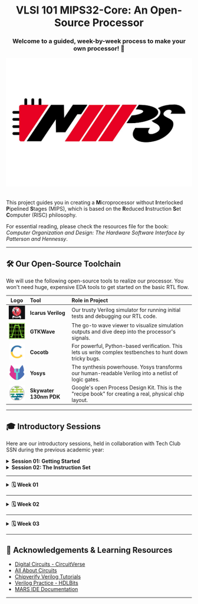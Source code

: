 <h1 align="center"> VLSI 101 MIPS32-Core: An Open-Source Processor </h1>

<h3 align="center"> Welcome to a guided, week-by-week process to make your own processor! 🦾 </h3>

<div align="center"><img src="./media/MIPS32-Logo.jpeg" width="600"></div><br>


This project guides you in creating a **M**icroprocessor without **I**nterlocked **P**ipelined **S**tages (MIPS), which is based on the **R**educed **I**nstruction **S**et **C**omputer (RISC) philosophy.

For essential reading, please check the resources file for the book: *Computer Organization and Design: The Hardware Software Interface by Patterson and Hennessy*.

---

## 🛠️ Our Open-Source Toolchain

We will use the following open-source tools to realize our processor. You won't need huge, expensive EDA tools to get started on the basic RTL flow.

| **Logo** | **Tool** | **Role in Project** |
| :--: | :--- | :--- |
| <a href="https://github.com/steveicarus/iverilog"><img src="./media/icarus-verilog-logo.png" width="60" alt="Icarus Verilog"></a> | **Icarus Verilog** | Our trusty Verilog simulator for running initial tests and debugging our RTL code. |
| <a href="https://github.com/gtkwave/gtkwave"><img src="./media/gtkwave-logo.jpeg" width="50" alt="GTKWave"></a> | **GTKWave** | The go-to wave viewer to visualize simulation outputs and dive deep into the processor's signals. |
| <a href="https://github.com/cocotb/cocotb"><img src="./media/cocotb-logo.jpeg" width="50" alt="Cocotb"></a> | **Cocotb** | For powerful, Python-based verification. This lets us write complex testbenches to hunt down tricky bugs. |
| <a href="https://github.com/YosysHQ/yosys"><img src="./media/yosys-logo.webp" width="50" alt="Yosys"></a> | **Yosys** | The synthesis powerhouse. Yosys transforms our human-readable Verilog into a netlist of logic gates. |
| <a href="https://github.com/google/skywater-pdk"><img src="./media/skywater-pdk-logo.webp" width="50" alt="SkyWater PDK"></a> | **Skywater 130nm PDK** | Google's open Process Design Kit. This is the "recipe book" for creating a real, physical chip layout. |


---

## 🎓 Introductory Sessions

Here are our introductory sessions, held in collaboration with Tech Club SSN during the previous academic year:

<details>
<summary><b>Session 01: Getting Started</b></summary>
<br>

* New to the world of VLSI?
* New to Computer Architecture and Organization?
* Want to know what a processor is?

**Watch this: [1. Getting Started with MIPS](https://youtu.be/AupIYlntl3M?si=rqSnJue8oC1PJcy8)**

</details>

<details>
<summary><b>Session 02: The Instruction Set</b></summary>
<br>

* What is an Instruction?
* What is an Instruction Set?
* What is an Instruction Set Architecture (ISA)?

**Watch this: [2. Moving on with Instruction Set](https://www.youtube.com/watch?v=z86tduEf4AY)**

</details>

---

<details>
<summary><b> 🗓️ Week 01</b></summary>

## Diving Into MIPS Assembly

Before designing a processor, learning its assembly language provides great clarity for the design process later on.

### Tasks For This Week:

1.  **Explore available MIPS simulators online.** Here are a few to get you started:
    * [MIPS Assembler - CS Field Guide](https://www.csfieldguide.org.nz/en/interactives/mips-assembler/)
    * [MIPS Simulator - CS Field Guide](https://www.csfieldguide.org.nz/en/interactives/mips-simulator/)
    * [NTU MIPS 101](https://www3.ntu.edu.sg/home/smitha/fyp_gerald/rDatapath.html)
    * *Please do not hesitate to explore more!*

2.  **Install [MARS](https://dpetersanderson.github.io/index.html)**, a lightweight IDE for programming in MIPS assembly, in line with Patterson and Hennessy's book.

3.  **Ensure you have the latest Java version running** (OpenJDK version 21.0.8 works fine for us).

4.  **Write the following MIPS assembly programs** by referring to the Patterson book (using the base instruction set):
    * Program to compute permutation.
    * Program to compute Greatest Common Factor (GCF).

5.  **Share your doubts and results** in our [MOSphere WhatsApp Group](https://chat.whatsapp.com/Clk8CyQMsujF3XALakg2Ik). Please include your name and a link to your GitHub repo when sharing results.

---

### Working With MARS IDE:

1.  **Start up window** you shall find yourself in

| Linux terminal or WSL | Start up window |
|:---------------:|:---------------:
| <img src="./media/terminal-mars.png" width="400"> | <img src="./media/startup-mars.png" width="400"> |
| *Run this command to run your java executable* | *Startup page you'll come across* |

2.  **Create a new file or open an asm file** check the options under file to choose it accordingly

| File options |
|:---------------:|
| <img src="./media/file-mars.png" width="800"> |
| *File options you'll come across* |

3. **Here's a demo program** you can use

> Sum of first 100 natural numbers

```asm
    addi $a0, $a0, 100           // Initiating register $a0 to 100
    add $t0, $zero, $zero        // Initiating register $t0 to 0 for accumulating the sum
    LOOP: add $t0, $t0, $a0      // Looping and accumulating while decrementing $a0 by 1 until $a0 becomes 0
    addi $a0, $a0, -1
    bne $a0, $zero, LOOP
```

| Demo program |
|:---------------:|
| <img src="./media/demo-program-mars.png" width="800"> |
| *Here's a demo program we used originally to test the datapath of R and I-type instructions* |

4. **Killer visualization** with MIPS X-Ray tool option
<br> <br> ***What is MIPS X-Ray you ask?***
 It's an interactive UI-element where you can visualize the datapath signal flow, disassembled code as well as binary codes for us to visualize and understand. You can run instruction by  instruction using the UI and observe the change in register and memory content.

| Tools option |
|:---------------:|
| <img src="./media/tools-option-mars.png" width="800"> |
| *Under the tools option select the MIPS X-Ray option* |

5. **MIPS X-Ray** UI will open up with the following dialog box, click on the top left icon to assemble the mips assembly code once you load or create an assembly file

| MIPS X-Ray |
|:---------------:|
| <img src="./media/UI-MARS-Xray-mars.png" width="800"> |
| *MIPS X-Ray gives you an interactive UI as follows* |

6. **Run the assembly code** instruction by instruction by clicking the icon next to the assemble icon, every click with execute one instruction

| Running assemble code |
|:---------------:|
| <img src="./media/run-mars.png" width="800"> |
| *Click the green play button on the left top for executing your program instruction by instruction* |

7. **Register File and Control Unit** can be lively viewed to observe the signal flow by clicking on them in the UI element accordingly

| Register file | Control unit |
|:---------------:|:---------------:
| <img src="./media/register-file-mars.png" width="400"> | <img src="./media/control-unit-mars.png" width="400"> |
| *Register file dialog box showing signal flow* | *Control unit dialog box showing signal flow* |

8. **Check For Solutions:** [Week 01](https://youtu.be/ZpVqjjkXr40)
<br> Got a better solution to share? Check our mips_assembly directory for existing solution, pull a PR and challenge our solution

</details>

---

<details>
<summary><b> 🗓️ Week 02</b></summary>

## Getting Started With The Datapath: R-Type

Hope y'all had fun exploring the Assembly Language for the MIPS architecture. Now it is time for us to start with th processor design.

Now, this week's task focuses on building the **hardware design** that can execute these instructions — starting with **R-type instructions**.


<div align="center"><img src="./media/design-datapath-meme.jpeg" width="400"><br><strong><em> * cough, cough based on true events :'')</em></strong></div>

### Tasks For This Week:

1. **Install Icarus Verilog**, Icarus Verilog is a popular open-source to compile HDLs like verilog, you can either get the latest version from their [official documentation](https://steveicarus.github.io/iverilog/usage/installation.html) or get a pre-packaged binary distribution like the one maintained by ubuntu, mentioned in this [medium blog](https://emkboruett.medium.com/installing-icarus-verilog-and-gtkwave-on-ubuntu-for-verilog-simulation-d6d31eee2096)

2. **Install GTKWave**, GTKWave is an open-source tool to visualize analog and digital signals, you can either refer to their [official documentation](https://gtkwave.github.io/gtkwave/) or install and set it up based on the [medium blog](https://emkboruett.medium.com/installing-icarus-verilog-and-gtkwave-on-ubuntu-for-verilog-simulation-d6d31eee2096) again

3. **Simple Implementation** of the MIPS processor, refer to **pgs. 251 to 258** from **Computer Organization book by Patterson and Hennessy** present in resources, start by building the verilog design files for all the base components for R-Type instruction execution. Read through **pgs. 118, 119, 120 and 121** to understand instruction types 

4. **Individually test** each of the components by writing a testbench and looking out for all possible testcases

5. **Create** a result-< design >.txt for all the designs of components where the text file consists of all the logs printed by the testbench using **$monitor** or save the waveform file using the gtkwave as a pdf for each design
   
6. **Check For Solutions:** [Week 02](https://youtu.be/G76seRPtboA)
<br> Got a better solution to share? Check our mips_assembly directory for existing solution, pull a PR and challenge our solution
---

### MIPS Core Elements:

To execute instructions, a MIPS processor uses a combination of key datapath components:

1. **Program Counter (PC)**  
- Holds the address of the current instruction.  
- Increments by 4 to move to the next instruction.

2. **Instruction Memory**  
- Stores the program instructions.  
- Fetches instruction using the address in the PC.

3. **Register File**  
- 32 registers, each 32 bits wide.  
- Provides 2 read ports and 1 write port for operand access.  
- Registers are identified by numbers from 0 to 31.

4. **ALU (Arithmetic Logic Unit)**  
- Performs all arithmetic and logical operations (e.g., `add`, `sub`, `and`).  
- Inputs: Two operands and a control signal.  
- Outputs: Result and a `Zero` flag (used in branching).

5. **ALU Control Unit**  
- Converts function code and ALUOp to a specific ALU control signal.  
- Ensures the ALU performs the correct operation for each instruction.

6. **Main Control Unit**  
- Takes opcode as input and generates control signals for the datapath.  
- Determines how data flows through the processor based on instruction type.

7. **Data Memory**  
- Used for `lw`, `sw`, etc.  

8. **Top Module (Datapath Integration)**  
- Connects all components to form the MIPS datapath.  
- Simulates instruction execution by coordinating control and data flow.

</details>

---

<details>
<summary><b> 🗓️ Week 03</b></summary>

## Moving On With The Datapath: R-Type

Hope y'all are doing good till now, we are to get started with desiging our R-Type datapath this week, lessgoo!

<div align="center"><img src="./media/charlie-explaining-meme.png" width="400"><br><strong><em> based on live events</em></strong></div>

### Tasks For This Week:

1. **Understanding Machine Language Decoding** for R-Type instructions. Refer pgs. 118, 119, 120 from the Comp Org book for this exercise following this.

2. **Deccode the following** MIPS Assembly instructions into it's machine code:

```asm
add $t1, $t2, $t3
and $t1, $t4, $t5
slt $s1, $s2, $t0
sra $s1, $s2, 4
jr $t0
jalr $t0
```

3. **Upload** a text or a pdf file with the decoded machine code for the above according to MIPS R-Type instruction.

4. **Read** through the simple impementation given in the Comp Arch book pgs. 251 - 258 to understand the datapath, relate it with the machine decoding path, where your brain acted as the datapath and the control unit.

5. **Write a testbench** to test is for all R-Type instructions of the simple implementation, and upload a result-top-module-rtype.txt with your simulation results.

</details>

---

## 🙏 Acknowledgements & Learning Resources

* [Digital Circuits - CircuitVerse](https://learn.circuitverse.org/docs/binary-algebra/)
* [All About Circuits](https://www.allaboutcircuits.com/)
* [Chipverify Verilog Tutorials](https://www.chipverify.com/verilog/verilog-tutorial)
* [Verilog Practice - HDLBits](https://hdlbits.01xz.net/wiki/Main_Page)
* [MARS IDE Documentation](https://dpetersanderson.github.io/index.html)

---

